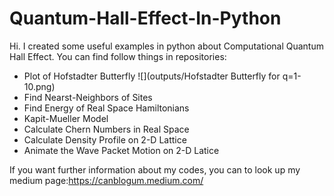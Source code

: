 # Quantum-Hall-Effect-In-Python
Hi. I created some useful examples in python about Computational Quantum Hall Effect. You can find follow things in repositories:
- Plot of Hofstadter Butterfly
![](outputs/Hofstadter Butterfly for q=1-10.png)
- Find Nearst-Neighbors of Sites
- Find Energy of Real Space Hamiltonians
- Kapit-Mueller Model
- Calculate Chern Numbers in Real Space
- Calculate Density Profile on 2-D Lattice
- Animate the Wave Packet Motion on 2-D Latice

If you want further information about my codes, you can to look up my medium page:https://canblogum.medium.com/
